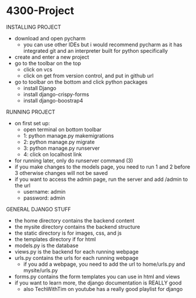 # 4300-Project

INSTALLING PROJECT
- download and open pycharm
    - you can use other IDEs but i would recommend pycharm as it has integrated git and an interpreter built for python specifically
- create and enter a new project  
- go to the toolbar on the top
    - click on vcs
    - click on get from version control, and put in github url    
- go to toolbar on the bottom and click python packages
    - install Django 
    - install django-crispy-forms
    - install django-boostrap4
 
 RUNNING PROJECT 
 - on first set up: 
    - open terminal on bottom toolbar
    - 1: python manage.py makemigrations 
    - 2: python manage.py migrate
    - 3: python manage.py runserver
    - 4: click on localhost link 
 - for running later, only do runserver command (3) 
 - if you make changes to the models page, you need to run 1 and 2 before 3 otherwise changes will not be saved
 - if you want to access the admin page, run the server and add /admin to the url 
    - username: admin
    - password: admin  
 
 GENERAL DJANGO STUFF
 - the home directory contains the backend content 
 - the mysite directory contains the backend structure 
 - the static directory is for images, css, and js 
 - the templates directory if for html 
 - models.py is the database
 - views.py is the backend for each running webpage
 - urls.py contains the urls for each running webpage
    - if you add a webpage, you need to add the url to home/urls.py and mysite/urls.py
 - forms.py contains the form templates you can use in html and views 
 - if you want to learn more, the django documentation is REALLY good 
    - also TechWithTim on youtube has a really good playlist for django   
